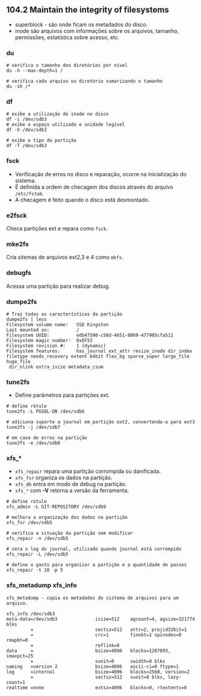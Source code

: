 ## 104.2 Maintain the integrity of filesystems

* superblock - são onde ficam os metadados do disco.
* inode são arquivos com informações sobre os arquivos, tamanho, permissões, estatística sobre acesso, etc.

### du

```shell
# verifica o tamanho dos diretórios por nível
du -h --max-depth=1 /

# verifica cada arquivo ou diretório sumarizando o tamanho
du -sh /*
```

### df

```shell
# exibe a utilização de inode no disco
df -i /dev/sdb3
# exibe o espaço utilizado e unidade legível
df -h /dev/sdb3

# exibe o tipo da partição
df -T /dev/sdb3
```

### fsck

* Verificação de erros no disco e reparação, ocorre na inicialização do sistema.
* É definida a ordem de checagem dos discos através do arquivo `/etc/fstab`.
* A checagem é feito quando o disco está desmontado.

### e2fsck

Checa partições ext e repara como `fsck`.

### mke2fs

Cria sitemas de arquivos ext2,3 e 4 como `mkfs`.

### debugfs

Acessa uma partição para realizar debug.

### dumpe2fs

```
# Traz todas as características da partição
dumpe2fs | less
Filesystem volume name:   SSD Kingston
Last mounted on:          /
Filesystem UUID:          edb47590-c58d-4651-8069-477905cfa511
Filesystem magic number:  0xEF53
Filesystem revision #:    1 (dynamic)
Filesystem features:      has_journal ext_attr resize_inode dir_index filetype needs_recovery extent 64bit flex_bg sparse_super large_file huge_file
 dir_nlink extra_isize metadata_csum
```

### tune2fs

* Define parâmetros para partições ext.

```shell
# define rótulo
tune2fs -L PGSQL-DB /dev/sdb6

# adiciona suporte a journal em partição ext2, convertendo-a para ext3
tune2fs -j /dev/sdb7

# em caso de erros na partição
tune2fs -e /dev/sdb8
```

### xfs_*

* `xfs_repair` repara uma partição corrompida ou danificada.
* `xfs_fsr` organiza os dados na partição.
* `xfs_db` entra em modo de debug na partição.
* `xfs_*` com **-V** retorna a versão da ferramenta.

```shell
# define rótulo
xfs_admin -L GIT-REPOSITORY /dev/sdb9

# melhora a organização dos dados na partição
xfs_fsr /dev/sdb5

# verifica a situação da partição sem modificar
xfs_repair -n /dev/sdb5

# zera o log do journal, utilizado quando journal está corrompido
xfs_repair -L /dev/sdb5

# define o gasto para organizar a partição e a quantidade de passos
xfs_repair -t 10 -p 5
```

### xfs_metadump xfs_info

```
xfs_metadump - copia os metadados do sistema de arquivos para um arquivo.

xfs_info /dev/sdb3
meta-data=/dev/sdb3              isize=512    agcount=4, agsize=321774 blks
         =                       sectsz=512   attr=2, projid32bit=1
         =                       crc=1        finobt=1 spinodes=0 rmapbt=0
         =                       reflink=0
data     =                       bsize=4096   blocks=1287093, imaxpct=25
         =                       sunit=0      swidth=0 blks
naming   =version 2              bsize=4096   ascii-ci=0 ftype=1
log      =internal               bsize=4096   blocks=2560, version=2
         =                       sectsz=512   sunit=0 blks, lazy-count=1
realtime =none                   extsz=4096   blocks=0, rtextents=0
```
